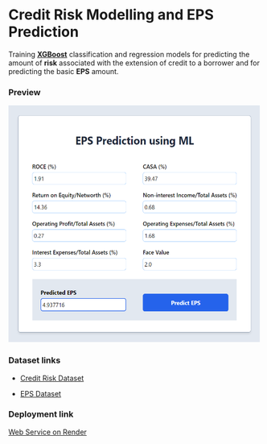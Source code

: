 # Credit Risk Modelling and EPS Prediction

Training **[XGBoost](https://xgboost.readthedocs.io/en/stable/)** classification and regression models for predicting the amount of **risk** associated with the extension of credit to a borrower and for predicting the basic **EPS** amount.

### Preview

<!--
![Screenshot](/flask-deployment/static/ss.png)
-->

<img src="/flask-deployment/static/ss.png" height="470" width="500">

### Dataset links

- [Credit Risk Dataset](./data/case_study_final.xlsx)

- [EPS Dataset](./data/EPS_Dataset.xlsx)

### Deployment link

[Web Service on Render](https://credit-risk-modelling.onrender.com/)
